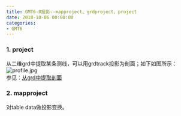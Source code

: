 ```yaml
---
title: GMT6-0投影--mapproject、grdproject、project
date: 2018-10-06 00:00:00
categories:
- GMT6
---
```

### 1. project
从二维grd中提取某条测线，可以用grdtrack投影为剖面；如下如图所示：  
![profile.jpg](https://upload-images.jianshu.io/upload_images/7955445-60d090ac410fa1cd.jpg?imageMogr2/auto-orient/strip%7CimageView2/2/w/440)  
参见：[从grd中提取剖面](https://www.jianshu.com/p/ad9ae6ef93b1)

### 2. mapproject
对table data做投影变换。  
